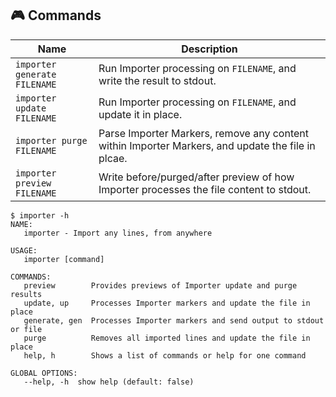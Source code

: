 ## 🎮 Commands

<!-- == export: list / begin == -->

| Name                         | Description                                                                                       |
| ---------------------------- | ------------------------------------------------------------------------------------------------- |
| `importer generate FILENAME` | Run Importer processing on `FILENAME`, and write the result to stdout.                            |
| `importer update FILENAME`   | Run Importer processing on `FILENAME`, and update it in place.                                    |
| `importer purge FILENAME`    | Parse Importer Markers, remove any content within Importer Markers, and update the file in plcae. |
| `importer preview FILENAME`  | Write before/purged/after preview of how Importer processes the file content to stdout.           |

<!-- == export: list / end == -->

<!-- == export: help-output / begin == -->

```console
$ importer -h
NAME:
   importer - Import any lines, from anywhere

USAGE:
   importer [command]

COMMANDS:
   preview        Provides previews of Importer update and purge results
   update, up     Processes Importer markers and update the file in place
   generate, gen  Processes Importer markers and send output to stdout or file
   purge          Removes all imported lines and update the file in place
   help, h        Shows a list of commands or help for one command

GLOBAL OPTIONS:
   --help, -h  show help (default: false)
```

<!-- == export: help-output / end == -->
